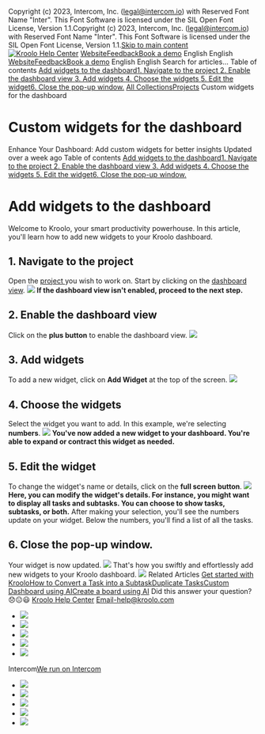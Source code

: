 Copyright (c) 2023, Intercom, Inc. (legal@intercom.io) with Reserved Font Name "Inter". This Font Software is licensed under the SIL Open Font License, Version 1.1.Copyright (c) 2023, Intercom, Inc. (legal@intercom.io) with Reserved Font Name "Inter". This Font Software is licensed under the SIL Open Font License, Version 1.1.[Skip to main content](https://help.kroolo.com/en/articles/11363225-custom-widgets-for-the-dashboard#main-content)
[![Kroolo Help Center](https://downloads.intercomcdn.com/i/o/h4qkzypg/611116/ee699fbf23fef0f6d8d4f666d84c/37cdcedd14003d8fdcfdeda0a05c09cb)](https://help.kroolo.com/en/)
[Website](https://kroolo.com/)[Feedback](https://kroolo.featurebase.app/)[Book a demo](https://kroolo.com/book-demo)
English
English
[Website](https://kroolo.com/)[Feedback](https://kroolo.featurebase.app/)[Book a demo](https://kroolo.com/book-demo)
English
English
Search for articles...
Table of contents
[Add widgets to the dashboard](https://help.kroolo.com/en/articles/11363225-custom-widgets-for-the-dashboard#h_ceb59ec835)[1. Navigate to the project ](https://help.kroolo.com/en/articles/11363225-custom-widgets-for-the-dashboard#h_46c5823a6d)[2. Enable the dashboard view ](https://help.kroolo.com/en/articles/11363225-custom-widgets-for-the-dashboard#h_c42e5616fd)[3. Add widgets ](https://help.kroolo.com/en/articles/11363225-custom-widgets-for-the-dashboard#h_b8f75cc4fb)[4. Choose the widgets ](https://help.kroolo.com/en/articles/11363225-custom-widgets-for-the-dashboard#h_14e4e8a47b)[5. Edit the widget](https://help.kroolo.com/en/articles/11363225-custom-widgets-for-the-dashboard#h_ff2cb49eed)[6. Close the pop-up window.](https://help.kroolo.com/en/articles/11363225-custom-widgets-for-the-dashboard#h_4085ec8f40)
[All Collections](https://help.kroolo.com/en/)[Projects](https://help.kroolo.com/en/collections/9118210-projects)
Custom widgets for the dashboard
# Custom widgets for the dashboard
Enhance Your Dashboard: Add custom widgets for better insights
Updated over a week ago
Table of contents
[Add widgets to the dashboard](https://help.kroolo.com/en/articles/11363225-custom-widgets-for-the-dashboard#h_ceb59ec835)[1. Navigate to the project ](https://help.kroolo.com/en/articles/11363225-custom-widgets-for-the-dashboard#h_46c5823a6d)[2. Enable the dashboard view ](https://help.kroolo.com/en/articles/11363225-custom-widgets-for-the-dashboard#h_c42e5616fd)[3. Add widgets ](https://help.kroolo.com/en/articles/11363225-custom-widgets-for-the-dashboard#h_b8f75cc4fb)[4. Choose the widgets ](https://help.kroolo.com/en/articles/11363225-custom-widgets-for-the-dashboard#h_14e4e8a47b)[5. Edit the widget](https://help.kroolo.com/en/articles/11363225-custom-widgets-for-the-dashboard#h_ff2cb49eed)[6. Close the pop-up window.](https://help.kroolo.com/en/articles/11363225-custom-widgets-for-the-dashboard#h_4085ec8f40)
# Add widgets to the dashboard
Welcome to Kroolo, your smart productivity powerhouse. In this article, you'll learn how to add new widgets to your Kroolo dashboard.
## 1. Navigate to the project 
Open the [project ](https://help.kroolo.com/en/articles/9795542-manage-projects-in-kroolo)you wish to work on. Start by clicking on the [dashboard view](https://help.kroolo.com/en/articles/9550435-check-project-progress-using-dashboard).
[![](https://downloads.intercomcdn.com/i/o/h4qkzypg/1519275471/2e1934c32873773e0562c863520f/5d187b74-3082-4fb9-9d58-25d8cf30cded.gif?expires=1747842300&signature=9bce9456e67e57af6d75c3dee05639172ede4265d6f41475d921e2be10072a78&req=dSUmH8t5mIVYWPMW1HO4zQnAlgrRTpmoDtKdf8Mc73GcBSDUwZU89gDljDMR%0A22PHDp3VnChsypYq31A%3D%0A)](https://downloads.intercomcdn.com/i/o/h4qkzypg/1519275471/2e1934c32873773e0562c863520f/5d187b74-3082-4fb9-9d58-25d8cf30cded.gif?expires=1747842300&signature=9bce9456e67e57af6d75c3dee05639172ede4265d6f41475d921e2be10072a78&req=dSUmH8t5mIVYWPMW1HO4zQnAlgrRTpmoDtKdf8Mc73GcBSDUwZU89gDljDMR%0A22PHDp3VnChsypYq31A%3D%0A)
**If the dashboard view isn't enabled, proceed to the next step.**
## **2. Enable the dashboard view**
Click on the **plus button** to enable the dashboard view.
[![](https://downloads.intercomcdn.com/i/o/h4qkzypg/1519275474/f02825ba3884b5ec6e8cf1ee40f8/ed9152e6-21ba-440d-a4a5-721aa300680d.gif?expires=1747842300&signature=9172a4274baed7695f38dea7a16f41a55ef4e6ef69fb5dd6f3039e1c3f796ca9&req=dSUmH8t5mIVYXfMW1HO4zQt48Nos0k0JVnHHwSVm%2FMLXZZ0nJxXBv98iSPGC%0AFYwULN4O2bRhvaNDnac%3D%0A)](https://downloads.intercomcdn.com/i/o/h4qkzypg/1519275474/f02825ba3884b5ec6e8cf1ee40f8/ed9152e6-21ba-440d-a4a5-721aa300680d.gif?expires=1747842300&signature=9172a4274baed7695f38dea7a16f41a55ef4e6ef69fb5dd6f3039e1c3f796ca9&req=dSUmH8t5mIVYXfMW1HO4zQt48Nos0k0JVnHHwSVm%2FMLXZZ0nJxXBv98iSPGC%0AFYwULN4O2bRhvaNDnac%3D%0A)
## **3. Add widgets**
To add a new widget, click on **Add Widget** at the top of the screen.
[![](https://downloads.intercomcdn.com/i/o/h4qkzypg/1519275472/ca6e6cda8301eba63d40e4f2f2e3/e0bdf9c7-eb4e-4c62-92c9-e52ddbb849a9.gif?expires=1747842300&signature=32ca1da888abf47b79b7b0a035f115b114185bc45ca1149316bb1f4b59721c7a&req=dSUmH8t5mIVYW%2FMW1HO4zYRvx2i4YR25fBDn%2B%2BjZktwr8rb5ayCsobJ4dnLn%0AEvWD%2B8ZfyBLNsFkkLkU%3D%0A)](https://downloads.intercomcdn.com/i/o/h4qkzypg/1519275472/ca6e6cda8301eba63d40e4f2f2e3/e0bdf9c7-eb4e-4c62-92c9-e52ddbb849a9.gif?expires=1747842300&signature=32ca1da888abf47b79b7b0a035f115b114185bc45ca1149316bb1f4b59721c7a&req=dSUmH8t5mIVYW%2FMW1HO4zYRvx2i4YR25fBDn%2B%2BjZktwr8rb5ayCsobJ4dnLn%0AEvWD%2B8ZfyBLNsFkkLkU%3D%0A)
## **4. Choose the widgets**
Select the widget you want to add. In this example, we're selecting **numbers**.
[![](https://downloads.intercomcdn.com/i/o/h4qkzypg/1519275476/7d1c857a805dc194c4cb339ae813/38f0626e-fef2-493d-8755-8409268febb9.gif?expires=1747842300&signature=6132fe4b7b23e52e078815cb834f17df59a425331fd309872ab8ab3c54b9f597&req=dSUmH8t5mIVYX%2FMW1HO4zT1HRWOVi%2BFqHqVl3935502gjK0a%2BAq%2B%2Fm2FQylF%0AMtlrNfYECL2VCUt5mXQ%3D%0A)](https://downloads.intercomcdn.com/i/o/h4qkzypg/1519275476/7d1c857a805dc194c4cb339ae813/38f0626e-fef2-493d-8755-8409268febb9.gif?expires=1747842300&signature=6132fe4b7b23e52e078815cb834f17df59a425331fd309872ab8ab3c54b9f597&req=dSUmH8t5mIVYX%2FMW1HO4zT1HRWOVi%2BFqHqVl3935502gjK0a%2BAq%2B%2Fm2FQylF%0AMtlrNfYECL2VCUt5mXQ%3D%0A)
**You've now added a new widget to your dashboard. You're able to expand or contract this widget as needed.**
## **5. Edit the widget**
To change the widget's name or details, click on the **full screen button**.
[![](https://downloads.intercomcdn.com/i/o/h4qkzypg/1519275475/eb494b2147cf1722e002c4fdfb89/8e993f0f-3084-4abe-b9e2-21e7bcdd05cb.gif?expires=1747842300&signature=2bd3af5ac43100b7dc72f1738b23109bed3875be32a0e0dced4ae1ff61c37f36&req=dSUmH8t5mIVYXPMW1HO4zeqzwLr43eadLgE8nR7JL2fQQR4dVZnN5G4DbctJ%0AOt39nNYH57V9oHnmMwo%3D%0A)](https://downloads.intercomcdn.com/i/o/h4qkzypg/1519275475/eb494b2147cf1722e002c4fdfb89/8e993f0f-3084-4abe-b9e2-21e7bcdd05cb.gif?expires=1747842300&signature=2bd3af5ac43100b7dc72f1738b23109bed3875be32a0e0dced4ae1ff61c37f36&req=dSUmH8t5mIVYXPMW1HO4zeqzwLr43eadLgE8nR7JL2fQQR4dVZnN5G4DbctJ%0AOt39nNYH57V9oHnmMwo%3D%0A)
**Here, you can modify the widget's details. For instance, you might want to display all tasks and subtasks. You can choose to show tasks, subtasks, or both.**
After making your selection, you'll see the numbers update on your widget. Below the numbers, you'll find a list of all the tasks.
## **6.** Close the **pop-up window**.
Your widget is now updated. 
[![](https://downloads.intercomcdn.com/i/o/h4qkzypg/1519275477/b266bffde3132ee65e4d9c8eaf56/9a651676-2355-4846-9f22-438e3efe815c.gif?expires=1747842300&signature=c39d4fae2c2bc641799aabc157e75ba99bad6e8bfb05ad9b58d991dd84e74705&req=dSUmH8t5mIVYXvMW1HO4zVhvQQksBB6MzV%2BoqPQTg%2FIY%2BHHoVtulITn%2BrrnY%0AcJZclOKVR3Gmd5himM8%3D%0A)](https://downloads.intercomcdn.com/i/o/h4qkzypg/1519275477/b266bffde3132ee65e4d9c8eaf56/9a651676-2355-4846-9f22-438e3efe815c.gif?expires=1747842300&signature=c39d4fae2c2bc641799aabc157e75ba99bad6e8bfb05ad9b58d991dd84e74705&req=dSUmH8t5mIVYXvMW1HO4zVhvQQksBB6MzV%2BoqPQTg%2FIY%2BHHoVtulITn%2BrrnY%0AcJZclOKVR3Gmd5himM8%3D%0A)
That's how you swiftly and effortlessly add new widgets to your Kroolo dashboard.
[![](https://downloads.intercomcdn.com/i/o/h4qkzypg/1519290459/acf2dd4e1be360673ae3ab57d7f1/cta+2.png?expires=1747842300&signature=fe980885376f84e3064b2a43517af53297231ea5f8f3a07575dea549fa5f5a24&req=dSUmH8t3nYVaUPMW1HO4zQK%2Byh1be%2By2nbYAB09dR6Ro%2F4dHksqLnzrb4pWt%0AQGjoy0Cp4ESr2aNatXk%3D%0A)](https://kroolo.com/)
Related Articles
[Get started with Kroolo](https://help.kroolo.com/en/articles/9771671-get-started-with-kroolo)[How to Convert a Task into a Subtask](https://help.kroolo.com/en/articles/10044472-how-to-convert-a-task-into-a-subtask)[Duplicate Tasks](https://help.kroolo.com/en/articles/10221013-duplicate-tasks)[Custom Dashboard using AI](https://help.kroolo.com/en/articles/10537232-custom-dashboard-using-ai)[Create a board using AI](https://help.kroolo.com/en/articles/11129517-create-a-board-using-ai)
Did this answer your question?
😞😐😃
[Kroolo Help Center](https://help.kroolo.com/en/)
Email-help@kroolo.com
  * [![](https://intercom.help/kroolo/assets/svg/icon:social-facebook/FFFFFF)](https://www.facebook.com/profile.php?id=61553808299270)
  * [![](https://intercom.help/kroolo/assets/svg/icon:social-linkedin/FFFFFF)](https://www.linkedin.com/company/getkroolo)
  * [![](https://intercom.help/kroolo/assets/svg/icon:social-instagram/FFFFFF)](https://www.instagram.com/getkroolo)
  * [![](https://intercom.help/kroolo/assets/svg/icon:social-youtube/FFFFFF)](https://www.youtube.com/@getkroolo/featured)
  * [![](https://intercom.help/kroolo/assets/svg/icon:social-twitter-x/FFFFFF)](https://www.twitter.com/getkroolo)


Intercom[We run on Intercom](https://www.intercom.com/intercom-link?company=Kroolo&solution=customer-support&utm_campaign=intercom-link&utm_content=We+run+on+Intercom&utm_medium=help-center&utm_referrer=https%3A%2F%2Fhelp.kroolo.com%2Fen%2Farticles%2F11363225-custom-widgets-for-the-dashboard&utm_source=desktop-web)
  * [![](https://intercom.help/kroolo/assets/svg/icon:social-facebook/FFFFFF)](https://www.facebook.com/profile.php?id=61553808299270)
  * [![](https://intercom.help/kroolo/assets/svg/icon:social-linkedin/FFFFFF)](https://www.linkedin.com/company/getkroolo)
  * [![](https://intercom.help/kroolo/assets/svg/icon:social-instagram/FFFFFF)](https://www.instagram.com/getkroolo)
  * [![](https://intercom.help/kroolo/assets/svg/icon:social-youtube/FFFFFF)](https://www.youtube.com/@getkroolo/featured)
  * [![](https://intercom.help/kroolo/assets/svg/icon:social-twitter-x/FFFFFF)](https://www.twitter.com/getkroolo)


